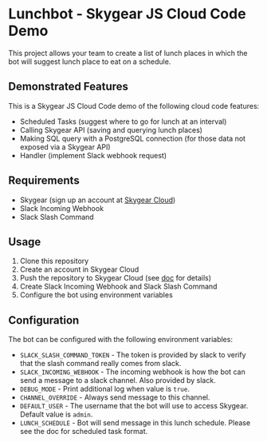 # Lunchbot - Skygear JS Cloud Code Demo

This project allows your team to create a list of lunch places in which
the bot will suggest lunch place to eat on a schedule.

## Demonstrated Features

This is a Skygear JS Cloud Code demo of the following cloud code features:

* Scheduled Tasks (suggest where to go for lunch at an interval)
* Calling Skygear API (saving and querying lunch places)
* Making SQL query with a PostgreSQL connection (for those data not exposed
  via a Skygear API)
* Handler (implement Slack webhook request)

## Requirements

* Skygear (sign up an account at [Skygear Cloud](https://portal.skygear.io/))
* Slack Incoming Webhook
* Slack Slash Command

## Usage

1. Clone this repository
2. Create an account in Skygear Cloud
3. Push the repository to Skygear Cloud (see [doc](https://docs.skygear.io/) for details)
4. Create Slack Incoming Webhook and Slack Slash Command
5. Configure the bot using environment variables

## Configuration

The bot can be configured with the following environment variables:

* `SLACK_SLASH_COMMAND_TOKEN` - The token is provided by slack to verify
  that the slash command really comes from slack.
* `SLACK_INCOMING_WEBHOOK` - The incoming webhook is how the bot
  can send a message to a slack channel. Also provided by slack.
* `DEBUG_MODE` - Print additional log when value is `true`.
* `CHANNEL_OVERRIDE` - Always send message to this channel.
* `DEFAULT_USER` - The username that the bot will use to access Skygear. 
  Default value is `admin`.
* `LUNCH_SCHEDULE` - Bot will send message in this lunch schedule. Please
  see the doc for scheduled task format.
